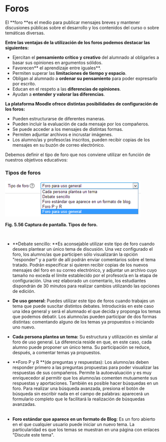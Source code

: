 
# Foros

El **foro **es el medio para publicar mensajes breves y mantener discusiones públicas sobre el desarrollo y los contenidos del curso o sobre temáticas diversas.

**Entre las ventajas de la utilización de los foros podemos destacar las siguientes:**

- Ejercitan el **pensamiento crítico** **y creativo** del alumnado al obligarles a basar sus opiniones en argumentos sólidos.
- Favorecen** el aprendizaje entre iguales**.
- Permiten superar las **limitaciones de tiempo y espacio**.
- Obligan al alumnado a **ordenar su pensamiento** para poder expresarlo por escrito.
- Educan en el respeto a las **diferencias de opiniones**.
- Ayudan a **entender y valorar las diferencias**.

**La plataforma Moodle ofrece distintas posibilidades de configuración de los foros:**

- Pueden estructurarse de diferentes maneras.
- Pueden incluir la evaluación de cada mensaje por los compañeros.
- Se puede acceder a los mensajes de distintas formas.
- Permiten adjuntar archivos e incrustar imágenes.
- Los alumno/as y profesor/as inscritos, pueden recibir copias de los mensajes en su buzón de correo electrónico.

Debemos definir el tipo de foro que nos conviene utilizar en función de nuestros objetivos educativos:

### Tipos de foros


![](img/foros-tipos_de_foro.png)

**Fig. 5.56 Captura de pantalla. Tipos de foro.**

 

- **Debate sencillo: **Es aconsejable utilizar este tipo de foro cuando desees plantear un único tema de discusión. Una vez configurado el foro, los alumno/as que participen sólo visualizarán la opción "responder" y a partir de allí podrán enviar comentarios sobre el tema tratado. Podrán especificar si quieren recibir copias de los nuevos mensajes del foro en su correo electrónico, y adjuntar un archivo cuyo tamaño no exceda el límite establecido por el profesor/a en la etapa de configuración. Una vez elaborado un comentario, los estudiantes dispondrán de 30 minutos para realizar cambios utilizando las opciones de edición.

- **De uso general:** Puedes utilizar este tipo de foros cuando trabajes un tema que puede suscitar distintos debates. Introducirás en este caso una idea general y será el alumnado el que decida y proponga los temas que podemos debatir. Los alumno/as pueden participar de dos formas distintas: comentando alguno de los temas ya propuestos o iniciando uno nuevo.

- **Cada persona plantea un tema:** Su estructura y utilización es similar al foro de uso general. La diferencia reside en que, en este caso, cada alumno puede proponer un único tema. Su participación se reduce, después, a comentar temas ya propuestos.

- **Foro P y R **(de preguntas y respuestas): Los alumno/as deben responder primero a las preguntas propuestas para poder visualizar las respuestas de sus compañeros. Permite la autoevaluación y es muy enriquecedor al permitir que los alumno/as comenten mutuamente sus respuestas y aportaciones. También es posible hacer búsquedas en un foro. Para realizar una búsqueda avanzada, presiona el botón de búsqueda sin escribir nada en el campo de palabras: aparecerá un formulario completo que le facilitará la realización de búsquedas avanzadas.<br/><br/>
- **Foro estándar que aparece en un formato de Blog**: Es un foro abierto en el que cualquier usuario puede iniciar un nuevo tema. La particularidad es que los temas se muestran en una página con enlaces "Discute este tema".
